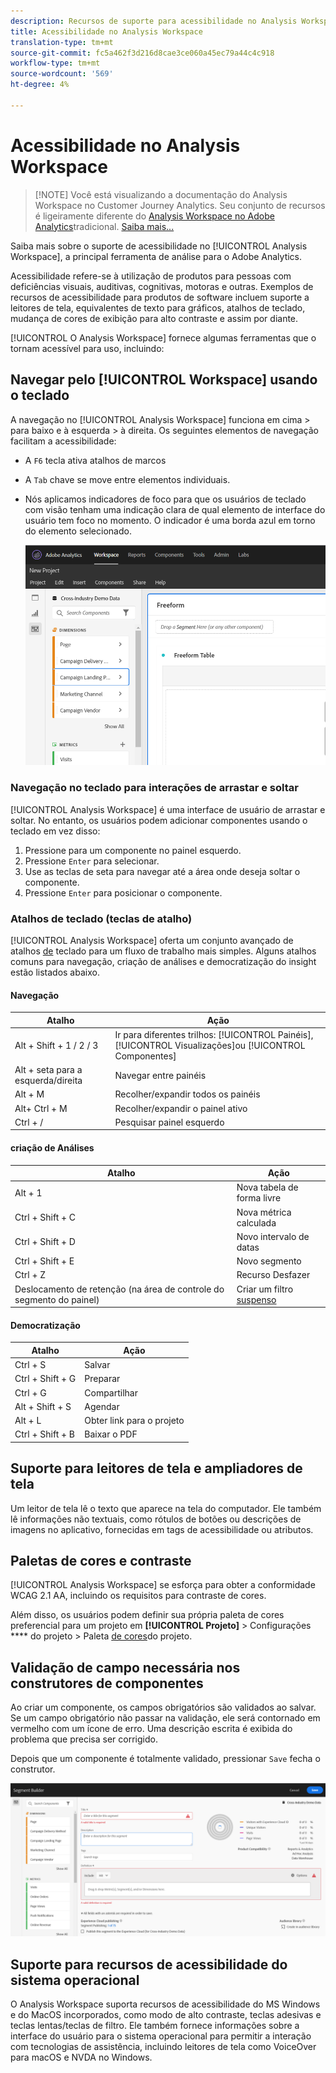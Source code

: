 ```yaml
---
description: Recursos de suporte para acessibilidade no Analysis Workspace
title: Acessibilidade no Analysis Workspace
translation-type: tm+mt
source-git-commit: fc5a462f3d216d8cae3ce060a45ec79a44c4c918
workflow-type: tm+mt
source-wordcount: '569'
ht-degree: 4%

---
```



# Acessibilidade no Analysis Workspace

>[!NOTE] Você está visualizando a documentação do Analysis Workspace no Customer Journey Analytics. Seu conjunto de recursos é ligeiramente diferente do [Analysis Workspace no Adobe Analytics](https://docs.adobe.com/content/help/pt-BR/analytics/analyze/analysis-workspace/home.html)tradicional. [Saiba mais...](/help/getting-started/cja-aa.md)

Saiba mais sobre o suporte de acessibilidade no [!UICONTROL Analysis Workspace], a principal ferramenta de análise para o Adobe Analytics.

Acessibilidade refere-se à utilização de produtos para pessoas com deficiências visuais, auditivas, cognitivas, motoras e outras. Exemplos de recursos de acessibilidade para produtos de software incluem suporte a leitores de tela, equivalentes de texto para gráficos, atalhos de teclado, mudança de cores de exibição para alto contraste e assim por diante.

[!UICONTROL O Analysis Workspace] fornece algumas ferramentas que o tornam acessível para uso, incluindo:

## Navegar pelo [!UICONTROL Workspace] usando o teclado

A navegação no [!UICONTROL Analysis Workspace] funciona em cima > para baixo e à esquerda > à direita. Os seguintes elementos de navegação facilitam a acessibilidade:

* A `F6` tecla ativa atalhos de marcos
* A `Tab` chave se move entre elementos individuais.
* Nós aplicamos indicadores de foco para que os usuários de teclado com visão tenham uma indicação clara de qual elemento de interface do usuário tem foco no momento. O indicador é uma borda azul em torno do elemento selecionado.

   ![Indicador de foco](assets/focus-indicator.png)

### Navegação no teclado para interações de arrastar e soltar

[!UICONTROL Analysis Workspace] é uma interface de usuário de arrastar e soltar. No entanto, os usuários podem adicionar componentes usando o teclado em vez disso:

1. Pressione para um componente no painel esquerdo.
1. Pressione `Enter` para selecionar.
1. Use as teclas de seta para navegar até a área onde deseja soltar o componente.
1. Pressione `Enter` para posicionar o componente.

### Atalhos de teclado (teclas de atalho)

[!UICONTROL Analysis Workspace] oferta um conjunto avançado de atalhos [de](/help/analysis-workspace/build-workspace-project/fa-shortcut-keys.md) teclado para um fluxo de trabalho mais simples. Alguns atalhos comuns para navegação, criação de análises e democratização do insight estão listados abaixo.

#### Navegação

| Atalho | Ação |
|---|---|
| Alt + Shift + 1 / 2 / 3 | Ir para diferentes trilhos: [!UICONTROL Painéis], [!UICONTROL Visualizações]ou [!UICONTROL Componentes] |
| Alt + seta para a esquerda/direita | Navegar entre painéis |
| Alt + M | Recolher/expandir todos os painéis |
| Alt+ Ctrl + M | Recolher/expandir o painel ativo |
| Ctrl + / | Pesquisar painel esquerdo |

#### criação de Análises

| Atalho | Ação |
|---|---|
| Alt + 1 | Nova tabela de forma livre |
| Ctrl + Shift + C | Nova métrica calculada |
| Ctrl + Shift + D | Novo intervalo de datas |
| Ctrl + Shift + E | Novo segmento |
| Ctrl + Z | Recurso Desfazer |
| Deslocamento de retenção (na área de controle do segmento do painel) | Criar um filtro [suspenso](https://docs.adobe.com/content/help/en/analytics-learn/tutorials/analysis-workspace/using-panels/using-drop-down-filters.html) |

#### Democratização

| Atalho | Ação |
|---|---|
| Ctrl + S | Salvar |
| Ctrl + Shift + G | Preparar |
| Ctrl + G | Compartilhar |
| Alt + Shift + S | Agendar |
| Alt + L | Obter link para o projeto |
| Ctrl + Shift + B | Baixar o PDF |

## Suporte para leitores de tela e ampliadores de tela

Um leitor de tela lê o texto que aparece na tela do computador. Ele também lê informações não textuais, como rótulos de botões ou descrições de imagens no aplicativo, fornecidas em tags de acessibilidade ou atributos.

## Paletas de cores e contraste

[!UICONTROL Analysis Workspace] se esforça para obter a conformidade WCAG 2.1 AA, incluindo os requisitos para contraste de cores.

Além disso, os usuários podem definir sua própria paleta de cores preferencial para um projeto em **[!UICONTROL Projeto]** > Configurações **** do projeto > Paleta [de cores](/help/analysis-workspace/build-workspace-project/color-palettes.md)do projeto.

## Validação de campo necessária nos construtores de componentes

Ao criar um componente, os campos obrigatórios são validados ao salvar. Se um campo obrigatório não passar na validação, ele será contornado em vermelho com um ícone de erro. Uma descrição escrita é exibida do problema que precisa ser corrigido.

Depois que um componente é totalmente validado, pressionar `Save` fecha o construtor.

![Validação de erro](assets/error-validation.png)

## Suporte para recursos de acessibilidade do sistema operacional

O Analysis Workspace suporta recursos de acessibilidade do MS Windows e do MacOS incorporados, como modo de alto contraste, teclas adesivas e teclas lentas/teclas de filtro. Ele também fornece informações sobre a interface do usuário para o sistema operacional para permitir a interação com tecnologias de assistência, incluindo leitores de tela como VoiceOver para macOS e NVDA no Windows.